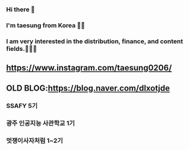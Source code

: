 ### Hi there 👋
### I'm taesung from Korea 👋👋
### I am very interested in the distribution, finance, and content fields.👋👋👋

## https://www.instagram.com/taesung0206/
## OLD BLOG:https://blog.naver.com/dlxotjde


### SSAFY 5기
### 광주 인공지능 사관학교 1기
### 멋쟁이사자처럼 1~2기
